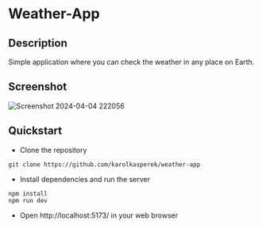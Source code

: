 # Weather-App

## Description
Simple application where you can check the weather in any place on Earth.

## Screenshot
![Screenshot 2024-04-04 222056](https://github.com/KarolKasperek/Weather-App/assets/105314335/7536fe40-34b2-45ff-9256-38b057e962a9)

## Quickstart
- Clone the repository
```
git clone https://github.com/karolkasperek/weather-app
```
- Install dependencies and run the server
```
npm install
npm run dev
```
- Open http://localhost:5173/ in your web browser
